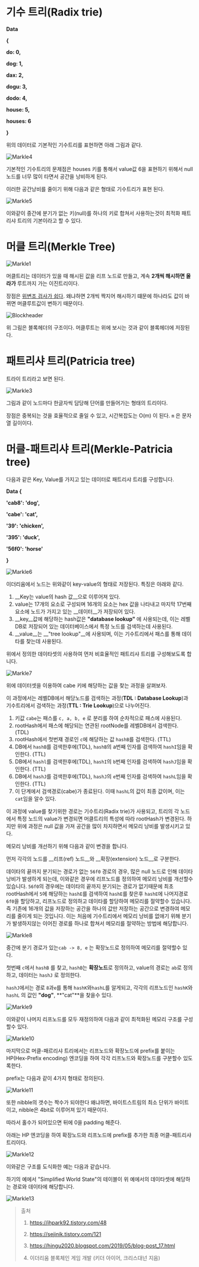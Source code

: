 # 기수 트리(Radix trie)



**Data**

**{**

 **do: 0,**

 **dog: 1,**

 **dax: 2,**

 **dogu: 3,**

 **dodo: 4,**

 **house: 5,**

 **houses: 6**

**}**

위의 데이터로 기본적인 기수트리를 표현하면 아래 그림과 같다.



![Markle4](../img/Markle4.JPG)



기본적인 기수트리의 문제점은 houses 키를 통해서 value값 6을 표현하기 위해서 null 노드를 너무 많이 타면서 공간을 낭비하게 된다.

이러한 공간낭비를 줄이기 위해 다음과 같은 형태로 기수트리가 표현 된다.



![Markle5](../img/Markle5.JPG)



이와같이 중간에 분기가 없는 키(null)를 하나의 키로 합쳐서 사용하는것이 최적화 패트리샤 트리의 기본이라고 할 수 있다.



# 머클 트리(Merkle Tree)





![Markle1](../img/Markle2.JPG)



머클트리는 데이터가 있을 때 해시된 값을 리프 노드로 만들고, 계속 __2개씩 해시하면 올라가__ 루트까지 가는 이진트리이다.

장점은 <u>위변조 검사가 쉽다</u>. 왜냐하면 2개씩 짝지어 해시하기 떄문에 하나라도 값이 바뀌면 머클루트값이 변하기 때문이다.



![Blockheader](../img/Blockheader.JPG)



위 그림은 블록헤더의 구조이다. 머클루트는 위에 보시는 것과 같이 블록헤더에 저장된다.



# 패트리샤 트리(Patricia tree)

트라이 트리라고 보면 된다.



![Markle3](../img/Markle3.JPG)



그림과 같이 노드마다 한글자씩 담당해 단어를 만들어가는 형태의 트리이다.

장점은 중복되는 것을 효율적으로 줄일 수 있고, 시간복잡도는 O(m) 이 된다.  `m` 은 문자열 길이이다.



# 머클-패트리샤 트리(Merkle-Patricia tree)

다음과 같은 Key, Value를 가지고 있는 데이터로 패트리샤 트리를 구성합니다.

**Data {**

 **'cab8': 'dog',**

 **'cabe': 'cat',**

 **'39': 'chicken',**

 **'395': 'duck',**

 **'56f0': 'horse'**

**}**



![Markle6](../img/Markle6.JPG)



이더리움에서 노드는 위와같이 key-value의 형태로 저장된다. 특징은 아래와 같다.

1. __Key는 value의 hash 값__으로 이루어져 있다.
2. value는 17개의 요소로 구성되며 16개의 요소는 hex 값을 나타내고 마지막 17번째 요소에 노드가 가지고 있는 __데이터__가 저장되어 있다.
3. __key__값에 해당하는 hash값은 __"database lookup"__ 에 사용되는데, 이는 레벨DB로 저장되어 있는 데이터베이스에서 특정 노드를 검색하는데 사용된다.
4. __value__는 __"tree lookup"__에 사용되며, 이는 기수트리에서 패스를 통해 데이타를 찾는데 사용된다.



위에서 정의한 데이타셋의 사용하여 먼저 비효율적인 패트리샤 트리를 구성해보도록 합니다.



![Markle7](../img/Markle7.JPG)



위에 데이터셋을 이용하여 cabe 키에 해당하는 값을 찾는 과정을 살펴보자.

이 과정에서는 레벨DB에서 해당노드를 검색하는 과정(__TDL : Database Lookup__)과 기수트리에서 검색하는 과정(__TTL : Trie Lookup__)으로 나누어진다.



1. 키값 `cabe`는 패스를 `c, a, b, e` 로 분리를 하여 순차적으로 패스에 사용된다.
2. rootHash에서 패스에 해당되는 연관된 rootNode를 레벨DB에서 검색한다. (TDL)
3. rootHash에서 첫번쟤 경로인 `c`에 해당하는 값 `hashB`를 검색한다. (TTL)
4. DB에서 `hashB`를 검색한후에(TDL), `hashB`의 a번째 인자를 검색하여 `hashI`임을 확인한다. (TTL)
5. DB에서 `hashl`를 검색한후에(TDL), `hashI`의 `b`번째 인자를 검색하여 `hashJ`임을 확인한다. (TTL)
6. DB에서 `hashJ`를 검색한후에(TDL), `hashJ`의 `e`번째 인자를 검색하여 `hashL`임을 확인한다. (TTL)
7. 이 단계에서 검색경로(cabe)가 종료된다. 이때 `hashL`의 값이 최종 값이며, 이는 `cat`임을 알수 있다.



이 과정에 value를 찾기위한 경로는 기수트리(Radix trie)가 사용되고, 트리의 각 노드에서 특정 노드의 value가 변경되면 머클트리의 특성에 따라 rootHash가 변경된다. 하지만 위에 과정은 null 값을 가져 공간을 많이 차지하면서 메모리 낭비를 발생시키고 있다.



메모리 낭비를 개선하기 위해 다음과 같이 변경을 합니다.

먼저 각각의 노드를 __리프(ref)  노드__와  __확장(extension) 노드__로 구분한다.



데이타의 끝까지 분기되는 경로가 없는 `56f0` 경로의 경우, 많은 null 노드로 인해 데이타 낭비가 발생하게 되는데, 이와같은 경우에 리프노드를 정의하여 메모리 낭비를 개선할수 있습니다. `56f0`의 경우에는 데이타의 끝까지 분기되는 경로가 없기때문에 최초 rootHash에서 `5`에 해당하는 `hashE`를 검색하여 `hashE`를 찾은후 `hashE`에 나머지경로 `6f0`을 할당하고, 리프노드로 정의하고 데이타를 할당하여 메모리를 절약할수 있습니다. 즉 기존에 16개의 값을 저장하는 공간을 하나의 값만 저장하는 공간으로 변경하여 메모리를 줄이게 되는 것입니다. 이는 처음에 기수트리에서 메모리 낭비를 없애기 위해 분기가 발생하지않는 이어진 경로를 하나로 합쳐서 메모리를 절약하는 방법에 해당합니다.



![Markle8](../img/Markle8.JPG)



중간에 분기 경로가 있는`cab -> 8, e` 는 확장노드로 정의하여 메모리를 절약할수 있다.

첫번째 `c`에서 `hashB` 를 찾고, `hashB`는 **확장노드**로 정의하고, value의 경로는 `ab`로 정의하고, 데이터는 `hashJ` 로 정의한다.

`hashJ`에서는 경로 `8`과`e`를 통해 `hashK`와`hashL`를 알게되고, 각각의 리프노드인 `hashK`와 `hashL` 의 값인 **"dog"**, **"cat"**을 찾을수 있다.



![Markle9](../img/Markle9.JPG)

이와같이 나머지 리프노드를 모두 재정의하여 다음과 같이 최적화된 메모리 구조를 구성할수 있다.



![Markle10](../img/Markle10.JPG)



마지막으로 머클-패르리샤 트리에서는 리프노드와 확장노드에 prefix를 붙이는 HP(Hex-Prefix encoding)  엔코딩을 하여 각각 리프노드와 확장노드를 구분할수 있도록한다. 

prefix는 다음과 같이 4가지 형태로 정의된다.



![Markle11](../img/Markle11.JPG)

또한 nibble의 갯수는 짝수가 되야한다 왜냐하면, 바이트스트림의 최소 단위가 바이트이고, nibble은 4bit로 이루어져 있기 때문이다. 

따라서 홀수가 되어있으면 뒤에 0을 padding 해준다.



아래는 HP 엔코딩을 하여 확장노드와 리프노드에 prefix를 추가한 최종 머클-패트리샤 트리이다.



![Markle12](../img/Markle12.JPG)

이와같은 구조를 도식화한 예는 다음과 같습니다.

하기의 예에서 "Simplified World State"의 테이블이 위 예에서의 데이타셋에 해당하는 경로와 데이타에 해당합니다.



![Markle13](../img/Markle13.JPG)



> 출처
>
> 1. https://ihpark92.tistory.com/48
>
> 2. https://sejinik.tistory.com/121
> 3. https://hingu2020.blogspot.com/2019/05/blog-post_17.html
> 4. 이더리움 블록체인 게임 개발 (키더 아이어, 크리스대넌 지음)
